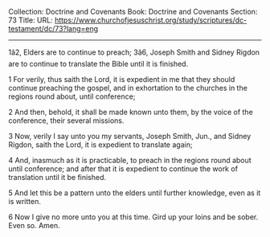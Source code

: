 Collection: Doctrine and Covenants
Book: Doctrine and Covenants
Section: 73
Title: 
URL: https://www.churchofjesuschrist.org/study/scriptures/dc-testament/dc/73?lang=eng

---

1â2, Elders are to continue to preach; 3â6, Joseph Smith and Sidney Rigdon are to continue to translate the Bible until it is finished.

1 For verily, thus saith the Lord, it is expedient in me that they should continue preaching the gospel, and in exhortation to the churches in the regions round about, until conference;

2 And then, behold, it shall be made known unto them, by the voice of the conference, their several missions.

3 Now, verily I say unto you my servants, Joseph Smith, Jun., and Sidney Rigdon, saith the Lord, it is expedient to translate again;

4 And, inasmuch as it is practicable, to preach in the regions round about until conference; and after that it is expedient to continue the work of translation until it be finished.

5 And let this be a pattern unto the elders until further knowledge, even as it is written.

6 Now I give no more unto you at this time. Gird up your loins and be sober. Even so. Amen.
